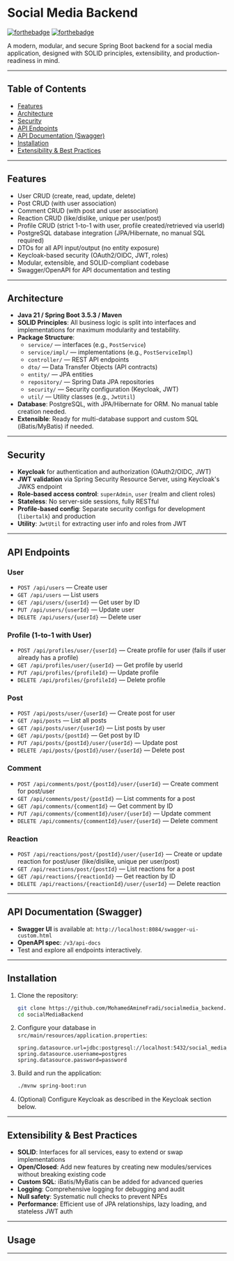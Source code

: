 # Social Media Backend

[![forthebadge](http://forthebadge.com/images/badges/made-with-java.svg)](http://forthebadge.com)
[![forthebadge](http://forthebadge.com/images/badges/built-with-love.svg)](http://forthebadge.com)

A modern, modular, and secure Spring Boot backend for a social media application, designed with SOLID principles, extensibility, and production-readiness in mind.

---

## Table of Contents

- [Features](#features)
- [Architecture](#architecture)
- [Security](#security)
- [API Endpoints](#api-endpoints)
- [API Documentation (Swagger)](#api-documentation-swagger)
- [Installation](#installation)
- [Extensibility & Best Practices](#extensibility--best-practices)

---

## Features

- User CRUD (create, read, update, delete)
- Post CRUD (with user association)
- Comment CRUD (with post and user association)
- Reaction CRUD (like/dislike, unique per user/post)
- Profile CRUD (strict 1-to-1 with user, profile created/retrieved via userId)
- PostgreSQL database integration (JPA/Hibernate, no manual SQL required)
- DTOs for all API input/output (no entity exposure)
- Keycloak-based security (OAuth2/OIDC, JWT, roles)
- Modular, extensible, and SOLID-compliant codebase
- Swagger/OpenAPI for API documentation and testing

---

## Architecture

- **Java 21 / Spring Boot 3.5.3 / Maven**
- **SOLID Principles**: All business logic is split into interfaces and implementations for maximum modularity and testability.
- **Package Structure**:
  - `service/` — interfaces (e.g., `PostService`)
  - `service/impl/` — implementations (e.g., `PostServiceImpl`)
  - `controller/` — REST API endpoints
  - `dto/` — Data Transfer Objects (API contracts)
  - `entity/` — JPA entities
  - `repository/` — Spring Data JPA repositories
  - `security/` — Security configuration (Keycloak, JWT)
  - `util/` — Utility classes (e.g., `JwtUtil`)
- **Database**: PostgreSQL, with JPA/Hibernate for ORM. No manual table creation needed.
- **Extensible**: Ready for multi-database support and custom SQL (iBatis/MyBatis) if needed.

---

## Security

- **Keycloak** for authentication and authorization (OAuth2/OIDC, JWT)
- **JWT validation** via Spring Security Resource Server, using Keycloak's JWKS endpoint
- **Role-based access control**: `superAdmin`, `user` (realm and client roles)
- **Stateless**: No server-side sessions, fully RESTful
- **Profile-based config**: Separate security configs for development (`libertalk`) and production
- **Utility**: `JwtUtil` for extracting user info and roles from JWT

---

## API Endpoints

### User
- `POST /api/users` — Create user
- `GET /api/users` — List users
- `GET /api/users/{userId}` — Get user by ID
- `PUT /api/users/{userId}` — Update user
- `DELETE /api/users/{userId}` — Delete user

### Profile (1-to-1 with User)
- `POST /api/profiles/user/{userId}` — Create profile for user (fails if user already has a profile)
- `GET /api/profiles/user/{userId}` — Get profile by userId
- `PUT /api/profiles/{profileId}` — Update profile
- `DELETE /api/profiles/{profileId}` — Delete profile

### Post
- `POST /api/posts/user/{userId}` — Create post for user
- `GET /api/posts` — List all posts
- `GET /api/posts/user/{userId}` — List posts by user
- `GET /api/posts/{postId}` — Get post by ID
- `PUT /api/posts/{postId}/user/{userId}` — Update post
- `DELETE /api/posts/{postId}/user/{userId}` — Delete post

### Comment
- `POST /api/comments/post/{postId}/user/{userId}` — Create comment for post/user
- `GET /api/comments/post/{postId}` — List comments for a post
- `GET /api/comments/{commentId}` — Get comment by ID
- `PUT /api/comments/{commentId}/user/{userId}` — Update comment
- `DELETE /api/comments/{commentId}/user/{userId}` — Delete comment

### Reaction
- `POST /api/reactions/post/{postId}/user/{userId}` — Create or update reaction for post/user (like/dislike, unique per user/post)
- `GET /api/reactions/post/{postId}` — List reactions for a post
- `GET /api/reactions/{reactionId}` — Get reaction by ID
- `DELETE /api/reactions/{reactionId}/user/{userId}` — Delete reaction

---

## API Documentation (Swagger)

- **Swagger UI** is available at: `http://localhost:8084/swagger-ui-custom.html`
- **OpenAPI spec**: `/v3/api-docs`
- Test and explore all endpoints interactively.

---

## Installation

1. Clone the repository:
   ```bash
   git clone https://github.com/MohamedAmineFradi/socialmedia_backend.git
   cd socialMediaBackend
   ```
2. Configure your database in `src/main/resources/application.properties`:
   ```properties
   spring.datasource.url=jdbc:postgresql://localhost:5432/social_media_db
   spring.datasource.username=postgres
   spring.datasource.password=password
   ```
3. Build and run the application:
   ```bash
   ./mvnw spring-boot:run
   ```
4. (Optional) Configure Keycloak as described in the Keycloak section below.

---

## Extensibility & Best Practices

- **SOLID**: Interfaces for all services, easy to extend or swap implementations
- **Open/Closed**: Add new features by creating new modules/services without breaking existing code
- **Custom SQL**: iBatis/MyBatis can be added for advanced queries
- **Logging**: Comprehensive logging for debugging and audit
- **Null safety**: Systematic null checks to prevent NPEs
- **Performance**: Efficient use of JPA relationships, lazy loading, and stateless JWT auth

---

## Usage


---





